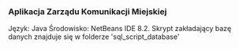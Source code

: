 ### Aplikacja Zarządu Komunikacji Miejskiej
Język: Java
Środowisko: NetBeans IDE 8.2.
Skrypt zakładający bazę danych znajduje się w folderze 'sql_script_database' 
